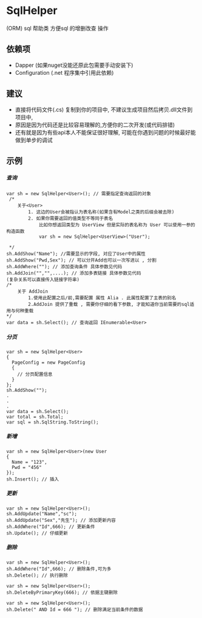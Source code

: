 # SqlHelper
(ORM) sql 帮助类 方便sql 的增删改查 操作 

## 依赖项
- Dapper (如果nuget没能还原此包需要手动安装下)
- Configuration (.net 程序集中引用此依赖)

## 建议
- 直接将代码文件(.cs) 复制到你的项目中, 不建议生成项目然后拷贝.dll文件到项目中,
- 原因是因为代码还是比较容易理解的,方便你的二次开发(或代码排错)
- 还有就是因为有些api本人不能保证很好理解, 可能在你遇到问题的时候最好能做到单步的调试

## 示例
##### 查询
```
var sh = new SqlHelper<User>(); // 需要指定查询返回的对象
 /*
    关于<User> 
        1. 这边的User会被指认为表名称(如果含有Model之类的后缀会被去除)
        2. 如果你需要返回的值类型不等同于表名
            比如你想返回类型为 UserView 但是实际的表名称为 User 可以使用一参的构造函数
            var sh = new SqlHelper<UserView>("User");
        
 */ 
sh.AddShow("Name"); //需要显示的字段, 对应了User中的属性
sh.AddShow("Pwd,Sex"); // 可以分开Add也可以一次写进以 , 分割
sh.AddWhere(""); // 添加查询条件 具体参数见代码
sh.AddJoin("","",....); // 添加多表链接 具体参数见代码
(复杂关系可以直接传入链接字符串)
/*
    关于 AddJoin 
        1.使用此配置之后/前,需要配置 属性 Alia . 此属性配置了主表的别名
        2.AddJoin 提供了重载 , 需要你仔细的看下参数, 才能知道你当前需要的sql适用与何种重载
*/
var data = sh.Select(); // 查询返回 IEnumerable<User>
```
##### 分页
```
var sh = new SqlHelper<User>
{
  PageConfig = new PageConfig
  {
    // 分页配置信息
  }
};
sh.AddShow("");
.
.
.
var data = sh.Select();
var total = sh.Total;
var sql = sh.SqlString.ToString();
```
##### 新增
```
var sh = new SqlHelper<User>(new User
{
  Name = "123",
  Pwd = "456"
});
sh.Insert(); // 插入
```
##### 更新
```
var sh = new SqlHelper<User>();
sh.AddUpdate("Name","sc"); 
sh.AddUpdate("Sex","先生"); // 添加更新内容
sh.AddWhere("Id",666); // 更新条件
sh.Update(); // 仔细更新
```
##### 删除
```
var sh = new SqlHelper<User>();
sh.AddWhere("Id",666); // 删除条件,可为多
sh.Delete(); // 执行删除
```
```
var sh = new SqlHelper<User>();
sh.DeleteByPrimaryKey(666); // 依据主键删除
```
```
var sh = new SqlHelper<User>();
sh.Delete(" AND Id = 666 "); // 删除满足当前条件的数据
```
